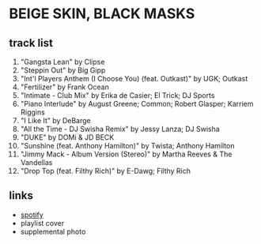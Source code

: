 # BEIGE SKIN, BLACK MASKS

## track list

1. "Gangsta Lean" by Clipse
2. "Steppin Out" by Big Gipp
3. "Int'l Players Anthem (I Choose You) (feat. Outkast)" by UGK; Outkast
4. "Fertilizer" by Frank Ocean
5. "Intimate - Club Mix" by Erika de Casier; El Trick; DJ Sports
6. "Piano Interlude" by August Greene; Common; Robert Glasper; Karriem Riggins
7. "I Like It" by DeBarge
8. "All the Time - DJ Swisha Remix" by Jessy Lanza; DJ Swisha
9. "DUKE" by DOMi & JD BECK
10. "Sunshine (feat. Anthony Hamilton)" by Twista; Anthony Hamilton
11. "Jimmy Mack - Album Version (Stereo)" by Martha Reeves & The Vandellas
12. "Drop Top (feat. Filthy Rich)" by E-Dawg; Filthy Rich

## links

- [spotify](https://open.spotify.com/playlist/2Ie8RgfiihPajTGFCUBx70)
- playlist cover
- supplemental photo
